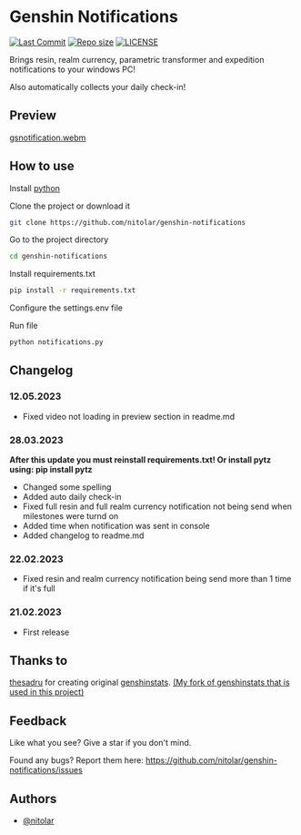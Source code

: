 # Genshin Notifications
[![Last Commit](https://img.shields.io/github/last-commit/nitolar/genshin-notifications)](https://github.com/nitolar/genshin-notifications/commits/master)
[![Repo size](https://img.shields.io/github/repo-size/nitolar/genshin-notifications)](https://github.com/nitolar/genshin-notifications/graphs/code-frequency)
[![LICENSE](https://img.shields.io/github/license/nitolar/genshin-notifications)](https://github.com/nitolar/genshin-notifications/blob/master/LICENSE.md)


Brings resin, realm currency, parametric transformer and expedition notifications to your windows PC!

Also automatically collects your daily check-in!

## Preview

[gsnotification.webm](https://github.com/nitolar/genshin-notifications/assets/73779998/d8526fd8-5bf9-4940-87a3-67675ddaa13c)

## How to use

Install [python](https://www.python.org)

Clone the project or download it

```bash
git clone https://github.com/nitolar/genshin-notifications
```

Go to the project directory

```bash
cd genshin-notifications
```

Install requirements.txt

```bash
pip install -r requirements.txt
```

Configure the settings.env file

Run file

```bash
python notifications.py
```


## Changelog

### 12.05.2023

- Fixed video not loading in preview section in readme.md

### 28.03.2023

**After this update you must reinstall requirements.txt! Or install pytz using: pip install pytz**
- Changed some spelling
- Added auto daily check-in
- Fixed full resin and full realm currency notification not being send when milestones were turnd on
- Added time when notification was sent in console
- Added changelog to readme.md

### 22.02.2023

- Fixed resin and realm currency notification being send more than 1 time if it's full

### 21.02.2023

- First release


## Thanks to

[thesadru](https://github.com/thesadru) for creating original [genshinstats](https://github.com/thesadru/genshinstats). [(My fork of genshinstats that is used in this project)](https://github.com/nitolar/genshinstats)


## Feedback

Like what you see? Give a star if you don't mind.

Found any bugs? Report them here: https://github.com/nitolar/genshin-notifications/issues


## Authors

- [@nitolar](https://www.github.com/nitolar)

